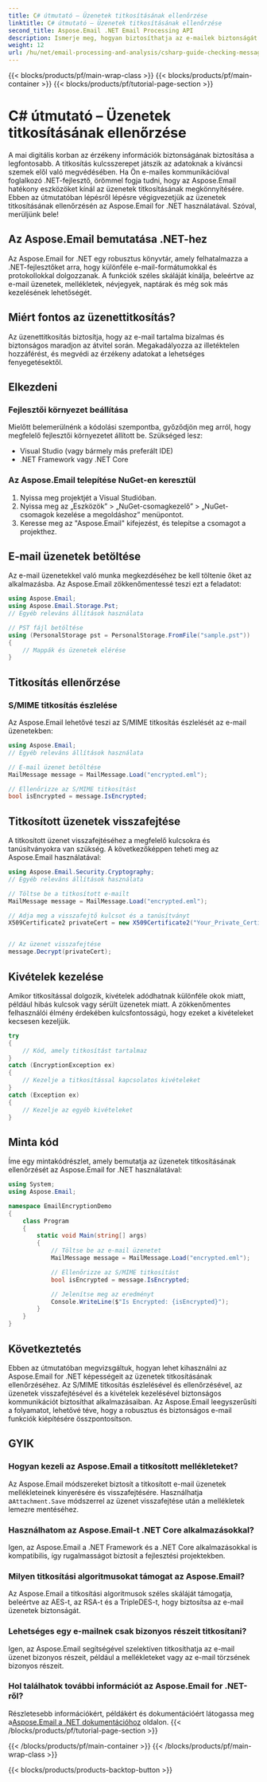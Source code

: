 ```yaml
---
title: C# útmutató – Üzenetek titkosításának ellenőrzése
linktitle: C# útmutató – Üzenetek titkosításának ellenőrzése
second_title: Aspose.Email .NET Email Processing API
description: Ismerje meg, hogyan biztosíthatja az e-mailek biztonságát az Aspose.Email for .NET segítségével. Titkosítás ellenőrzése, üzenetek visszafejtése stb.
weight: 12
url: /hu/net/email-processing-and-analysis/csharp-guide-checking-messages-for-encryption/
---
```


{{< blocks/products/pf/main-wrap-class >}}
{{< blocks/products/pf/main-container >}}
{{< blocks/products/pf/tutorial-page-section >}}

# C# útmutató – Üzenetek titkosításának ellenőrzése


A mai digitális korban az érzékeny információk biztonságának biztosítása a legfontosabb. A titkosítás kulcsszerepet játszik az adatoknak a kíváncsi szemek elől való megvédésében. Ha Ön e-mailes kommunikációval foglalkozó .NET-fejlesztő, örömmel fogja tudni, hogy az Aspose.Email hatékony eszközöket kínál az üzenetek titkosításának megkönnyítésére. Ebben az útmutatóban lépésről lépésre végigvezetjük az üzenetek titkosításának ellenőrzésén az Aspose.Email for .NET használatával. Szóval, merüljünk bele!

## Az Aspose.Email bemutatása .NET-hez

Az Aspose.Email for .NET egy robusztus könyvtár, amely felhatalmazza a .NET-fejlesztőket arra, hogy különféle e-mail-formátumokkal és protokollokkal dolgozzanak. A funkciók széles skáláját kínálja, beleértve az e-mail üzenetek, mellékletek, névjegyek, naptárak és még sok más kezelésének lehetőségét.

## Miért fontos az üzenettitkosítás?

Az üzenettitkosítás biztosítja, hogy az e-mail tartalma bizalmas és biztonságos maradjon az átvitel során. Megakadályozza az illetéktelen hozzáférést, és megvédi az érzékeny adatokat a lehetséges fenyegetésektől.

## Elkezdeni

### Fejlesztői környezet beállítása

Mielőtt belemerülnénk a kódolási szempontba, győződjön meg arról, hogy megfelelő fejlesztői környezetet állított be. Szükséged lesz:

- Visual Studio (vagy bármely más preferált IDE)
- .NET Framework vagy .NET Core

### Az Aspose.Email telepítése NuGet-en keresztül

1. Nyissa meg projektjét a Visual Studióban.
2. Nyissa meg az „Eszközök” > „NuGet-csomagkezelő” > „NuGet-csomagok kezelése a megoldáshoz” menüpontot.
3. Keresse meg az "Aspose.Email" kifejezést, és telepítse a csomagot a projekthez.

## E-mail üzenetek betöltése

Az e-mail üzenetekkel való munka megkezdéséhez be kell töltenie őket az alkalmazásba. Az Aspose.Email zökkenőmentessé teszi ezt a feladatot:

```csharp
using Aspose.Email;
using Aspose.Email.Storage.Pst;
// Egyéb releváns állítások használata

// PST fájl betöltése
using (PersonalStorage pst = PersonalStorage.FromFile("sample.pst"))
{
    // Mappák és üzenetek elérése
}
```

## Titkosítás ellenőrzése

### S/MIME titkosítás észlelése

Az Aspose.Email lehetővé teszi az S/MIME titkosítás észlelését az e-mail üzenetekben:

```csharp
using Aspose.Email;
// Egyéb releváns állítások használata

// E-mail üzenet betöltése
MailMessage message = MailMessage.Load("encrypted.eml");

// Ellenőrizze az S/MIME titkosítást
bool isEncrypted = message.IsEncrypted;
```

## Titkosított üzenetek visszafejtése

A titkosított üzenet visszafejtéséhez a megfelelő kulcsokra és tanúsítványokra van szükség. A következőképpen teheti meg az Aspose.Email használatával:

```csharp
using Aspose.Email.Security.Cryptography;
// Egyéb releváns állítások használata

// Töltse be a titkosított e-mailt
MailMessage message = MailMessage.Load("encrypted.eml");

// Adja meg a visszafejtő kulcsot és a tanúsítványt
X509Certificate2 privateCert = new X509Certificate2("Your_Private_Certificate_File" );


// Az üzenet visszafejtése
message.Decrypt(privateCert);
```

## Kivételek kezelése

Amikor titkosítással dolgozik, kivételek adódhatnak különféle okok miatt, például hibás kulcsok vagy sérült üzenetek miatt. A zökkenőmentes felhasználói élmény érdekében kulcsfontosságú, hogy ezeket a kivételeket kecsesen kezeljük.

```csharp
try
{
    // Kód, amely titkosítást tartalmaz
}
catch (EncryptionException ex)
{
    // Kezelje a titkosítással kapcsolatos kivételeket
}
catch (Exception ex)
{
    // Kezelje az egyéb kivételeket
}
```

## Minta kód

Íme egy mintakódrészlet, amely bemutatja az üzenetek titkosításának ellenőrzését az Aspose.Email for .NET használatával:

```csharp
using System;
using Aspose.Email;

namespace EmailEncryptionDemo
{
    class Program
    {
        static void Main(string[] args)
        {
            // Töltse be az e-mail üzenetet
            MailMessage message = MailMessage.Load("encrypted.eml");

            // Ellenőrizze az S/MIME titkosítást
            bool isEncrypted = message.IsEncrypted;

            // Jelenítse meg az eredményt
            Console.WriteLine($"Is Encrypted: {isEncrypted}");
        }
    }
}
```

## Következtetés

Ebben az útmutatóban megvizsgáltuk, hogyan lehet kihasználni az Aspose.Email for .NET képességeit az üzenetek titkosításának ellenőrzéséhez. Az S/MIME titkosítás észlelésével és ellenőrzésével, az üzenetek visszafejtésével és a kivételek kezelésével biztonságos kommunikációt biztosíthat alkalmazásaiban. Az Aspose.Email leegyszerűsíti a folyamatot, lehetővé téve, hogy a robusztus és biztonságos e-mail funkciók kiépítésére összpontosítson.

## GYIK

### Hogyan kezeli az Aspose.Email a titkosított mellékleteket?

 Az Aspose.Email módszereket biztosít a titkosított e-mail üzenetek mellékleteinek kinyerésére és visszafejtésére. Használhatja a`Attachment.Save` módszerrel az üzenet visszafejtése után a mellékletek lemezre mentéséhez.

### Használhatom az Aspose.Email-t .NET Core alkalmazásokkal?

Igen, az Aspose.Email a .NET Framework és a .NET Core alkalmazásokkal is kompatibilis, így rugalmasságot biztosít a fejlesztési projektekben.

### Milyen titkosítási algoritmusokat támogat az Aspose.Email?

Az Aspose.Email a titkosítási algoritmusok széles skáláját támogatja, beleértve az AES-t, az RSA-t és a TripleDES-t, hogy biztosítsa az e-mail üzenetek biztonságát.

### Lehetséges egy e-mailnek csak bizonyos részeit titkosítani?

Igen, az Aspose.Email segítségével szelektíven titkosíthatja az e-mail üzenet bizonyos részeit, például a mellékleteket vagy az e-mail törzsének bizonyos részeit.

### Hol találhatok további információt az Aspose.Email for .NET-ről?

 Részletesebb információkért, példákért és dokumentációért látogassa meg a[Aspose.Email a .NET dokumentációhoz](https://reference.aspose.com/email/net) oldalon.
{{< /blocks/products/pf/tutorial-page-section >}}

{{< /blocks/products/pf/main-container >}}
{{< /blocks/products/pf/main-wrap-class >}}

{{< blocks/products/products-backtop-button >}}
